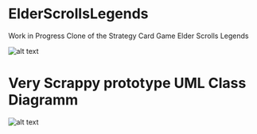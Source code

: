# ElderScrollsLegends
Work in Progress Clone of the Strategy Card Game Elder Scrolls Legends


![alt text](https://github.com/RaivoKoot/ElderScrollsLegends/blob/master/Prototype.JPG)

# Very Scrappy prototype UML Class Diagramm

![alt text](https://github.com/RaivoKoot/ElderScrollsLegends/blob/master/UML%20Diagramm%20Dirty.png)
